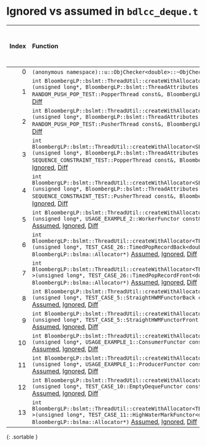 # Ignored vs assumed in `bdlcc_deque.t`

<script src="../sorttable.js"></script>
|   Index | Function                                                                                                                                                                                                                                                                                                              |   Difference in number of lines |   Function size difference in bytes |   Number of lines in assumed build | Number of bytes in assumed build   |   Number of lines in ignored build | Number of bytes in ignored build   |
|--------:|:----------------------------------------------------------------------------------------------------------------------------------------------------------------------------------------------------------------------------------------------------------------------------------------------------------------------|--------------------------------:|------------------------------------:|-----------------------------------:|:-----------------------------------|-----------------------------------:|:-----------------------------------|
|       0 | `(anonymous namespace)::u::ObjChecker<double>::~ObjChecker()` [Assumed](0.assume.s.txt), [Ignored](0.none.s.txt), [Diff](0.diff.html)                                                                                                                                                                                 |                              -5 |                                 -16 |                                432 | 4,400,832                          |                                448 | 4,400,848                          |
|       1 | `int BloombergLP::bslmt::ThreadUtil::createWithAllocator<RANDOM_PUSH_POP_TEST::PopperThread>(unsigned long*, BloombergLP::bslmt::ThreadAttributes const&, RANDOM_PUSH_POP_TEST::PopperThread const&, BloombergLP::bslma::Allocator*)` [Assumed](1.assume.s.txt), [Ignored](1.none.s.txt), [Diff](1.diff.html)         |                              -6 |                                 -16 |                                320 | 4,907,616                          |                                336 | 4,908,768                          |
|       2 | `int BloombergLP::bslmt::ThreadUtil::createWithAllocator<RANDOM_PUSH_POP_TEST::PusherThread>(unsigned long*, BloombergLP::bslmt::ThreadAttributes const&, RANDOM_PUSH_POP_TEST::PusherThread const&, BloombergLP::bslma::Allocator*)` [Assumed](2.assume.s.txt), [Ignored](2.none.s.txt), [Diff](2.diff.html)         |                              -6 |                                 -16 |                                320 | 4,906,896                          |                                336 | 4,908,032                          |
|       3 | `int BloombergLP::bslmt::ThreadUtil::createWithAllocator<SEQUENCE_CONSTRAINT_TEST::PopperThread>(unsigned long*, BloombergLP::bslmt::ThreadAttributes const&, SEQUENCE_CONSTRAINT_TEST::PopperThread const&, BloombergLP::bslma::Allocator*)` [Assumed](3.assume.s.txt), [Ignored](3.none.s.txt), [Diff](3.diff.html) |                              -6 |                                 -16 |                                320 | 4,909,584                          |                                336 | 4,910,768                          |
|       4 | `int BloombergLP::bslmt::ThreadUtil::createWithAllocator<SEQUENCE_CONSTRAINT_TEST::PusherThread>(unsigned long*, BloombergLP::bslmt::ThreadAttributes const&, SEQUENCE_CONSTRAINT_TEST::PusherThread const&, BloombergLP::bslma::Allocator*)` [Assumed](4.assume.s.txt), [Ignored](4.none.s.txt), [Diff](4.diff.html) |                              -6 |                                 -16 |                                320 | 4,908,864                          |                                336 | 4,910,032                          |
|       5 | `int BloombergLP::bslmt::ThreadUtil::createWithAllocator<USAGE_EXAMPLE_2::WorkerFunctor>(unsigned long*, USAGE_EXAMPLE_2::WorkerFunctor const&, BloombergLP::bslma::Allocator*)` [Assumed](5.assume.s.txt), [Ignored](5.none.s.txt), [Diff](5.diff.html)                                                              |                              -6 |                                 -16 |                                384 | 4,798,576                          |                                400 | 4,798,272                          |
|       6 | `int BloombergLP::bslmt::ThreadUtil::createWithAllocator<TEST_CASE_26::TimedPopRecordBack<double> >(unsigned long*, TEST_CASE_26::TimedPopRecordBack<double> const&, BloombergLP::bslma::Allocator*)` [Assumed](6.assume.s.txt), [Ignored](6.none.s.txt), [Diff](6.diff.html)                                         |                              -7 |                                 -32 |                                384 | 4,806,048                          |                                416 | 4,805,824                          |
|       7 | `int BloombergLP::bslmt::ThreadUtil::createWithAllocator<TEST_CASE_26::TimedPopRecordFront<double> >(unsigned long*, TEST_CASE_26::TimedPopRecordFront<double> const&, BloombergLP::bslma::Allocator*)` [Assumed](7.assume.s.txt), [Ignored](7.none.s.txt), [Diff](7.diff.html)                                       |                              -7 |                                 -32 |                                384 | 4,809,520                          |                                416 | 4,809,328                          |
|       8 | `int BloombergLP::bslmt::ThreadUtil::createWithAllocator<TEST_CASE_5::StraightHWMFunctorBack>(unsigned long*, TEST_CASE_5::StraightHWMFunctorBack const&, BloombergLP::bslma::Allocator*)` [Assumed](8.assume.s.txt), [Ignored](8.none.s.txt), [Diff](8.diff.html)                                                    |                              -7 |                                 -32 |                                368 | 4,962,368                          |                                400 | 4,964,128                          |
|       9 | `int BloombergLP::bslmt::ThreadUtil::createWithAllocator<TEST_CASE_5::StraightHWMFunctorFront>(unsigned long*, TEST_CASE_5::StraightHWMFunctorFront const&, BloombergLP::bslma::Allocator*)` [Assumed](9.assume.s.txt), [Ignored](9.none.s.txt), [Diff](9.diff.html)                                                  |                              -7 |                                 -32 |                                368 | 4,962,976                          |                                400 | 4,964,768                          |
|      10 | `int BloombergLP::bslmt::ThreadUtil::createWithAllocator<USAGE_EXAMPLE_1::ConsumerFunctor>(unsigned long*, USAGE_EXAMPLE_1::ConsumerFunctor const&, BloombergLP::bslma::Allocator*)` [Assumed](10.assume.s.txt), [Ignored](10.none.s.txt), [Diff](10.diff.html)                                                       |                              -7 |                                 -32 |                                368 | 4,801,504                          |                                400 | 4,801,216                          |
|      11 | `int BloombergLP::bslmt::ThreadUtil::createWithAllocator<USAGE_EXAMPLE_1::ProducerFunctor>(unsigned long*, USAGE_EXAMPLE_1::ProducerFunctor const&, BloombergLP::bslma::Allocator*)` [Assumed](11.assume.s.txt), [Ignored](11.none.s.txt), [Diff](11.diff.html)                                                       |                              -7 |                                 -32 |                                368 | 4,802,416                          |                                400 | 4,802,160                          |
|      12 | `int BloombergLP::bslmt::ThreadUtil::createWithAllocator<TEST_CASE_10::EmptyDequeFunctor>(unsigned long*, TEST_CASE_10::EmptyDequeFunctor const&, BloombergLP::bslma::Allocator*)` [Assumed](12.assume.s.txt), [Ignored](12.none.s.txt), [Diff](12.diff.html)                                                         |                              -8 |                                 -32 |                                416 | 4,949,920                          |                                448 | 4,951,632                          |
|      13 | `int BloombergLP::bslmt::ThreadUtil::createWithAllocator<TEST_CASE_11::HighWaterMarkFunctor<double> >(unsigned long*, TEST_CASE_11::HighWaterMarkFunctor<double> const&, BloombergLP::bslma::Allocator*)` [Assumed](13.assume.s.txt), [Ignored](13.none.s.txt), [Diff](13.diff.html)                                  |                              -8 |                                 -32 |                                416 | 4,939,456                          |                                448 | 4,941,040                          |
{: .sortable }
